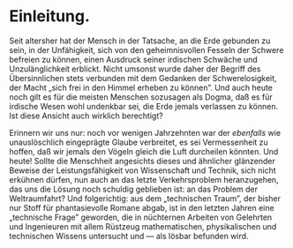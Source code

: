Einleitung.
===========

Seit altersher hat der Mensch in der Tatsache, an die Erde 
gebunden zu sein, in der Unfähigkeit, sich von den geheimnisvollen
Fesseln der Schwere befreien zu können, einen Ausdruck seiner
irdischen Schwäche und Unzulänglichkeit erblickt. Nicht umsonst
wurde daher der Begriff des Übersinnlichen stets verbunden mit
dem Gedanken der Schwerelosigkeit, der Macht „sich frei in den
Himmel erheben zu können”. Und auch heute noch gilt es für
die meisten Menschen sozusagen als Dogma, daß es für irdische
Wesen wohl undenkbar sei, die Erde jemals verlassen zu können.
Ist diese Ansicht auch wirklich berechtigt?

Erinnern wir uns nur: noch vor wenigen Jahrzehnten war der
<em>ebenfalls</em> wie unauslöschlich eingeprägte Glaube verbreitet, es sei
Vermessenheit zu hoffen, daß wir jemals den Vögeln gleich die
Luft durcheilen könnten. Und heute! Sollte die Menschheit angesichts
dieses und ähnlicher glänzender Beweise der Leistungsfähigkeit
von Wissenschaft und Technik, sich nicht erkühnen dürfen,
nun auch an das letzte Verkehrsproblem heranzugehen, das uns
die Lösung noch schuldig geblieben ist: an das Problem der Weltraumfahrt?
Und folgerichtig: aus dem „technischen Traum”, der
bisher nur Stoff für phantasievolle Romane abgab, ist in den
letzten Jahren eine „technische Frage” geworden, die in nüchternen
Arbeiten von Gelehrten und Ingenieuren mit allem Rüstzeug mathematischen,
physikalischen und technischen Wissens untersucht und
— als lösbar befunden wird.

